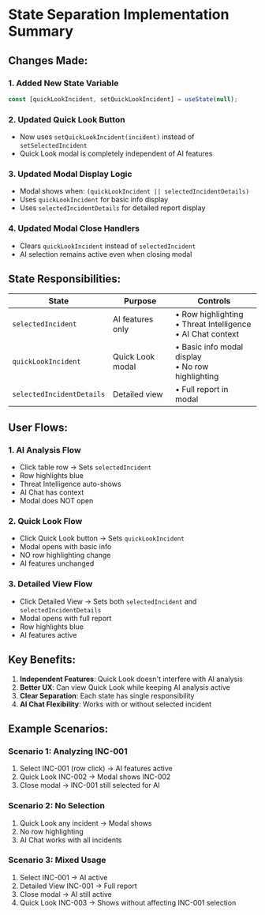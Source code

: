 # State Separation Implementation Summary

## Changes Made:

### 1. **Added New State Variable**
```javascript
const [quickLookIncident, setQuickLookIncident] = useState(null);
```

### 2. **Updated Quick Look Button**
- Now uses `setQuickLookIncident(incident)` instead of `setSelectedIncident`
- Quick Look modal is completely independent of AI features

### 3. **Updated Modal Display Logic**
- Modal shows when: `(quickLookIncident || selectedIncidentDetails)`
- Uses `quickLookIncident` for basic info display
- Uses `selectedIncidentDetails` for detailed report display

### 4. **Updated Modal Close Handlers**
- Clears `quickLookIncident` instead of `selectedIncident`
- AI selection remains active even when closing modal

## State Responsibilities:

| State | Purpose | Controls |
|-------|---------|----------|
| `selectedIncident` | AI features only | • Row highlighting<br>• Threat Intelligence<br>• AI Chat context |
| `quickLookIncident` | Quick Look modal | • Basic info modal display<br>• No row highlighting |
| `selectedIncidentDetails` | Detailed view | • Full report in modal |

## User Flows:

### 1. **AI Analysis Flow**
- Click table row → Sets `selectedIncident`
- Row highlights blue
- Threat Intelligence auto-shows
- AI Chat has context
- Modal does NOT open

### 2. **Quick Look Flow**
- Click Quick Look button → Sets `quickLookIncident`
- Modal opens with basic info
- NO row highlighting change
- AI features unchanged

### 3. **Detailed View Flow**
- Click Detailed View → Sets both `selectedIncident` and `selectedIncidentDetails`
- Modal opens with full report
- Row highlights blue
- AI features active

## Key Benefits:

1. **Independent Features**: Quick Look doesn't interfere with AI analysis
2. **Better UX**: Can view Quick Look while keeping AI analysis active
3. **Clear Separation**: Each state has single responsibility
4. **AI Chat Flexibility**: Works with or without selected incident

## Example Scenarios:

### Scenario 1: Analyzing INC-001
1. Select INC-001 (row click) → AI features active
2. Quick Look INC-002 → Modal shows INC-002
3. Close modal → INC-001 still selected for AI

### Scenario 2: No Selection
1. Quick Look any incident → Modal shows
2. No row highlighting
3. AI Chat works with all incidents

### Scenario 3: Mixed Usage
1. Select INC-001 → AI active
2. Detailed View INC-001 → Full report
3. Close modal → AI still active
4. Quick Look INC-003 → Shows without affecting INC-001 selection